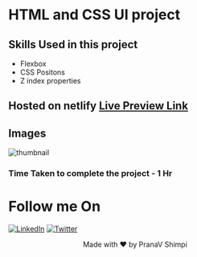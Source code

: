 # HTML and CSS UI project

## Skills Used in this project
- Flexbox
- CSS Positons
- Z index properties


## Hosted on netlify [Live Preview Link](https://ps-css-project-4.netlify.app)

## Images
![thumbnail](https://user-images.githubusercontent.com/40532644/187015192-918f8959-dc80-4c8a-860d-b3fd24f89a72.png)
 

### Time Taken to complete the project - 1 Hr

# Follow me On
[![LinkedIn](https://img.shields.io/static/v1.svg?label=connect&message=@PranaVShimpi&color=grey&logo=linkedin&style=flat&logoColor=white&colorA=blue)](https://www.linkedin.com/in/pranav-shimpi/) 
[![Twitter](https://img.shields.io/static/v1.svg?label=connect&message=@PranaVShimpi&color=grey&logo=twitter&style=flat&logoColor=white&colorA=blue)](https://twitter.com/pranaavshimpi)




<p align="center">
 Made with ❤️ by  PranaV Shimpi
</p>
